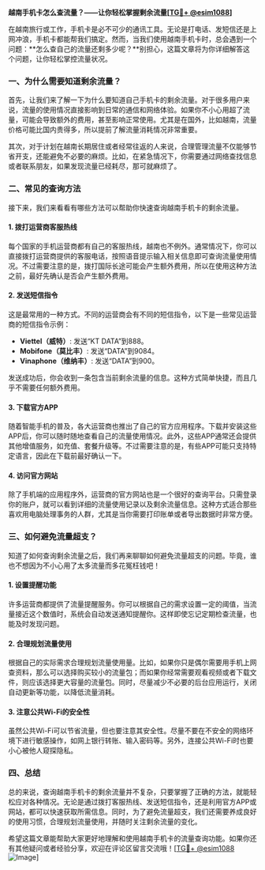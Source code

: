 **越南手机卡怎么查流量？——让你轻松掌握剩余流量[[TG💪+ @esim1088](https://t.me/s/esim1088)]**

在越南旅行或工作，手机卡是必不可少的通讯工具。无论是打电话、发短信还是上网冲浪，手机卡都能帮我们搞定。然而，当我们使用越南手机卡时，总会遇到一个问题：**怎么查自己的流量还剩多少呢？**别担心，这篇文章将为你详细解答这个问题，让你轻松掌控流量状况。

### 一、为什么需要知道剩余流量？

首先，让我们来了解一下为什么要知道自己手机卡的剩余流量。对于很多用户来说，流量的使用情况直接影响到日常的通信和网络体验。如果你不小心用超了流量，可能会导致额外的费用，甚至影响正常使用。尤其是在国外，比如越南，流量价格可能比国内贵得多，所以提前了解流量消耗情况非常重要。

其次，对于计划在越南长期居住或者经常往返的人来说，合理管理流量不仅能够节省开支，还能避免不必要的麻烦。比如，在紧急情况下，你需要通过网络查找信息或者联系朋友，如果发现流量已经耗尽，那可就麻烦了。

### 二、常见的查询方法

接下来，我们来看看有哪些方法可以帮助你快速查询越南手机卡的剩余流量。

#### 1. 拨打运营商客服热线

每个国家的手机运营商都有自己的客服热线，越南也不例外。通常情况下，你可以直接拨打运营商提供的客服电话，按照语音提示输入相关信息即可查询流量使用情况。不过需要注意的是，拨打国际长途可能会产生额外费用，所以在使用这种方法之前，最好先确认是否会产生额外费用。

#### 2. 发送短信指令

这是最常用的一种方式。不同的运营商会有不同的短信指令，以下是一些常见运营商的短信指令示例：

- **Viettel（威特）**: 发送“KT DATA”到888。
- **Mobifone（莫比丰）**: 发送“DATA”到9084。
- **Vinaphone（维纳丰）**: 发送“DATA”到900。

发送成功后，你会收到一条包含当前剩余流量的信息。这种方式简单快捷，而且几乎不需要任何额外费用。

#### 3. 下载官方APP

随着智能手机的普及，各大运营商也推出了自己的官方应用程序。下载并安装这些APP后，你可以随时随地查看自己的流量使用情况。此外，这些APP通常还会提供其他增值服务，如充值、套餐升级等。不过需要注意的是，有些APP可能只支持特定语言，因此在下载前最好确认一下。

#### 4. 访问官方网站

除了手机端的应用程序外，运营商的官方网站也是一个很好的查询平台。只需登录你的账户，就可以看到详细的流量使用记录以及剩余流量信息。这种方式适合那些喜欢用电脑处理事务的人群，尤其是当你需要打印账单或者导出数据时非常方便。

### 三、如何避免流量超支？

知道了如何查询剩余流量之后，我们再来聊聊如何避免流量超支的问题。毕竟，谁也不想因为不小心用了太多流量而多花冤枉钱吧！

#### 1. 设置提醒功能

许多运营商都提供了流量提醒服务。你可以根据自己的需求设置一定的阈值，当流量接近这个数值时，系统会自动发送通知提醒你。这样即使忘记定期检查流量，也能及时发现问题。

#### 2. 合理规划流量使用

根据自己的实际需求合理规划流量使用量。比如，如果你只是偶尔需要用手机上网查资料，那么可以选择购买较小的流量包；而如果你经常需要观看视频或者下载文件，则应该选择更大容量的流量包。同时，尽量减少不必要的后台应用运行，关闭自动更新等功能，以降低流量消耗。

#### 3. 注意公共Wi-Fi的安全性

虽然公共Wi-Fi可以节省流量，但也要注意其安全性。尽量不要在不安全的网络环境下进行敏感操作，如网上银行转账、输入密码等。另外，连接公共Wi-Fi时也要小心被他人窥探隐私。

### 四、总结

总的来说，查询越南手机卡的剩余流量并不复杂，只要掌握了正确的方法，就能轻松应对各种情况。无论是通过拨打客服热线、发送短信指令，还是利用官方APP或网站，都可以快速获取所需信息。同时，为了避免流量超支，我们还需要养成良好的使用习惯，合理规划流量使用，并随时关注剩余流量的变化。

希望这篇文章能帮助大家更好地理解和使用越南手机卡的流量查询功能。如果你还有其他疑问或者经验分享，欢迎在评论区留言交流哦！[[TG💪+ @esim1088](https://t.me/s/esim1088) ![Image](https://i.postimg.cc/4NQfJmqS/Snipaste-2025-05-13-00-14-12.png)]